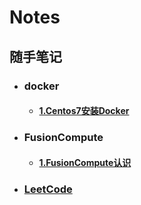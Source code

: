 # Notes
## 随手笔记
- ### docker
    - #### [1.Centos7安装Docker](docker/Centos7安装Docker.md)
- ### FusionCompute
    - #### [1.FusionCompute认识](FusionCompute/FusionCompute认识.md)

- ### [LeetCode](LeetCode/README.md)
